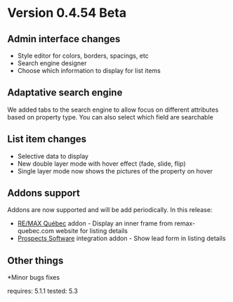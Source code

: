 # Version 0.4.54 Beta

## Admin interface changes

* Style editor for colors, borders, spacings, etc
* Search engine designer
* Choose which information to display for list items


## Adaptative search engine
We added tabs to the search engine to allow focus on different attributes based on property type.
You can also select which field are searchable

## List item changes

* Selective data to display
* New double layer mode with hover effect (fade, slide, flip)
* Single layer mode now shows the pictures of the property on hover


## Addons support
Addons are now supported and will be add periodically.
In this release:
* [RE/MAX Québec](https://www.remax-quebec.com/) addon - Display an inner frame from remax-quebec.com website for listing details
* [Prospects Software](https://www.prospects.com) integration addon - Show lead form in listing details



## Other things

*Minor bugs fixes



requires: 5.1.1
tested: 5.3